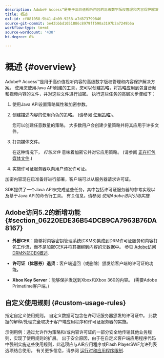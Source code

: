 ```yaml
---
description: Adobe® Access™是用于高价值视听内容的高级数字版权管理和内容保护解决方案。 使用您使用Java API创建的工具，您可以创建策略，将策略应用到包含音频和视频内容的文件，并对这些文件进行加密。 执行这些任务的高层次步骤如下
title: 概述
exl-id: cf081058-9b41-4b09-9258-a7d873799846
source-git-commit: be43bbbd1051886c8979ff590a3197b2a7249b6a
workflow-type: tm+mt
source-wordcount: '430'
ht-degree: 0%

---
```


# 概述 {#overview}

Adobe® Access™是用于高价值视听内容的高级数字版权管理和内容保护解决方案。 使用您使用Java API创建的工具，您可以创建策略，将策略应用到包含音频和视频内容的文件，并对这些文件进行加密。 执行这些任务的高层次步骤如下：

1. 使用Java API设置策略属性和加密参数。
1. 创建描述内容的使用角色的策略。 (请参阅 [使用策略](../../aaxs-protecting-content/content-working-with-policies/content-working-with-policies-overview.md))。

   您可以创建任意数量的策略。 大多数用户会创建少量策略并将其应用于许多文件。

1. 打包媒体文件。

   在这种情况下， *打包文件* 意味着加密它并对它应用策略。 (请参阅 [正在打包媒体文件](../../aaxs-protecting-content/content-packaging-media-files/content-packaging-media-files-overview.md).)

1. 实施许可证服务器以向用户颁发许可证。

加密内容现在已准备好进行部署，客户端可以从服务器请求许可证。

SDK提供了一个Java API来完成这些任务，其中包括许可证服务器的参考实现以及基于Java API的命令行工具。 有关信息，请参阅 *使用Adobe访问引用实施*.

## Adobe访问5.2的新增功能 {#section_06220EDE36B54DCB9CA7963B76DA8167}

* **外部CEK**：能够将内容密钥管理系统(CKMS)集成到DRM许可证服务和内容打包工作流，而不是加密CEK并将其捆绑到内容的元数据中。 参见 [Adobe访问DRM外部CEK概述](../../aaxs-drm-xkey-mgmt/aaxs-drm-using-external-cek-overview.md).

* **许可证（优惠券）退货**：客户端返回（或删除）颁发给客户端的许可证的功能。
* **Xbox Key Server**：能够保护发送到Xbox和Xbox 360的内容。 (需要Adobe Primetime客户端。)

## 自定义使用规则 {#custom-usage-rules}

指定自定义使用规则。 自定义数据可包含在许可证服务器颁发的许可证中。 此数据的解释/处理完全取决于客户端应用程序和许可证服务器的实施。

示例用例：通过允许作为策略和/或内容许可证的一部分安全地传输其他业务规则，实现了使用规则的扩展。 出于安全原因，由于在自定义客户端应用程序代码中强制实施这些使用规则，此选项应与AIR应用程序或Flash PlayerSWF允许列表选项结合使用。 有关更多信息，请参阅 [运行时和应用程序限制](../../aaxs-protecting-content/content-introduction/content-usage-rules/content-runtime-application-restrictions/content-allowlist-air.md).
